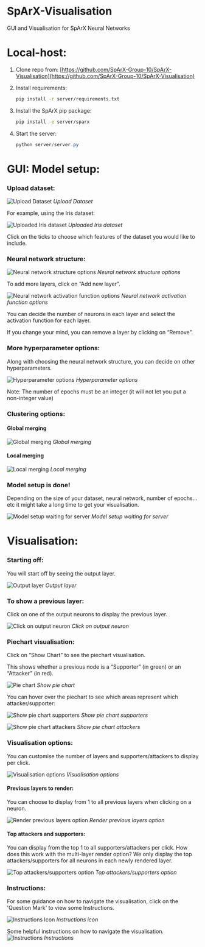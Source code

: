# SpArX-Visualisation
GUI and Visualisation for SpArX Neural Networks


Local-host:
===========

1.  Clone repo from: [https://github.com/SpArX-Group-10/SpArX-Visualisation](https://github.com/SpArX-Group-10/SpArX-Visualisation)
    
2.  Install requirements:
    
    ```bash
    pip install -r server/requirements.txt
    ```
    
3.  Install the SpArX pip package:
    
    ```bash
    pip install -e server/sparx
    ```
    
4.  Start the server:
    
    ```java
    python server/server.py
    ```
    

GUI: Model setup:
===========

### Upload dataset:

![Upload Dataset](readme_imgs/196625.png)
*Upload Dataset*

For example, using the Iris dataset:

![Uploaded Iris dataset](readme_imgs/65547.png)
*Uploaded Iris dataset*

Click on the ticks to choose which features of the dataset you would like to include.

### Neural network structure:

![Neural network structure options](readme_imgs/196636.png)
*Neural network structure options*

To add more layers, click on “Add new layer”.

![Neural network activation function options](readme_imgs/196642.png)
*Neural network activation function options*

You can decide the number of neurons in each layer and select the activation function for each layer.

If you change your mind, you can remove a layer by clicking on “Remove”.

### More hyperparameter options:

Along with choosing the neural network structure, you can decide on other hyperparameters.

![Hyperparameter options](readme_imgs/196648.png)
*Hyperparameter options*

Note: The number of epochs must be an integer (it will not let you put a non-integer value)

### Clustering options:
#### Global merging
![Global merging](readme_imgs/196654.png)
*Global merging*
#### Local merging
![Local merging](readme_imgs/294925.png)
*Local merging*

### Model setup is done!

Depending on the size of your dataset, neural network, number of epochs… etc it might take a long time to get your visualisation.

![Model setup waiting for server](readme_imgs/65555.png)
*Model setup waiting for server*

Visualisation:
===========

### Starting off:

You will start off by seeing the output layer.

![Output layer](readme_imgs/294939.png)
*Output layer*

### To show a previous layer:

Click on one of the output neurons to display the previous layer.

![Click on output neuron](readme_imgs/262190.png)
*Click on output neuron*

### Piechart visualisation:

Click on “Show Chart” to see the piechart visualisation.

This shows whether a previous node is a “Supporter” (in green) or an “Attacker” (in red).

![Pie chart](readme_imgs/262198.png)
*Show pie chart*

You can hover over the piechart to see which areas represent which attacker/supporter:

![Show pie chart supporters](readme_imgs/98593.png)
*Show pie chart supporters*

![Show pie chart attackers](readme_imgs/196672.png)
*Show pie chart attackers*

### Visualisation options:

You can customise the number of layers and supporters/attackers to display per click.

![Visualisation options](readme_imgs/589833.png)
*Visualisation options*

#### Previous layers to render:

You can choose to display from 1 to all previous layers when clicking on a neuron.

![Render previous layers option](readme_imgs/589834.png)
*Render previous layers option*

#### Top attackers and supporters:

You can display from the top 1 to all supporters/attackers per click. How does this work with the multi-layer render option? We only display the top attackers/supporters for all neurons in each newly rendered layer.

![Top attackers/supporters option](readme_imgs/589835.png)
*Top attackers/supporters option*

### Instructions:

For some guidance on how to navigate the visualisation, click on the 'Question Mark' to view some Instructions.

![Instructions Icon](readme_imgs/589836.png)
*Instructions icon*

Some helpful instructions on how to navigate the visualisation.
![Instructions](readme_imgs/589837.png)
*Instructions*